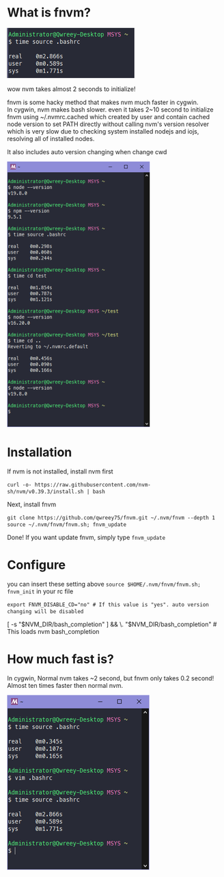 # What is fnvm?

<div center>

![](images/how_nvm_slow_is.png)

wow nvm takes almost 2 seconds to initialize!

</div>

fnvm is some hacky method that makes nvm much faster in cygwin.  
In cygwin, nvm makes bash slower. even it takes 2~10 second to initialize  
fnvm using ~/.nvmrc.cached which created by user and contain cached node version to set PATH directly without calling nvm's version resolver which is very slow due to checking system installed nodejs and iojs, resolving all of installed nodes.  

It also includes auto version changing when change cwd  

![](images/using_fnvm.png)

# Installation

If nvm is not installed, install nvm first
```
curl -o- https://raw.githubusercontent.com/nvm-sh/nvm/v0.39.3/install.sh | bash
```

Next, install fnvm
```
git clone https://github.com/qwreey75/fnvm.git ~/.nvm/fnvm --depth 1
source ~/.nvm/fnvm/fnvm.sh; fnvm_update
```

Done! If you want update fnvm, simply type `fnvm_update`

# Configure

you can insert these setting above `source $HOME/.nvm/fnvm/fnvm.sh; fnvm_init` in your rc file

```
export FNVM_DISABLE_CD="no" # If this value is "yes". auto version changing will be disabled
```

[ -s "$NVM_DIR/bash_completion" ] && \. "$NVM_DIR/bash_completion"  # This loads nvm bash_completion

# How much fast is?

In cygwin, Normal nvm takes ~2 second, but fnvm only takes 0.2 second! Almost ten times faster then normal nvm.

![](images/speed.png)
